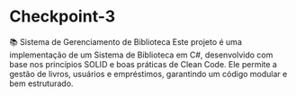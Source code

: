 # Checkpoint-3
📚 Sistema de Gerenciamento de Biblioteca Este projeto é uma implementação de um Sistema de Biblioteca em C#, desenvolvido com base nos princípios SOLID e boas práticas de Clean Code. Ele permite a gestão de livros, usuários e empréstimos, garantindo um código modular e bem estruturado.
